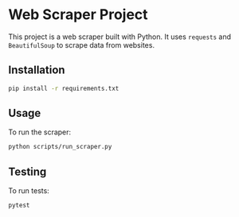 # Web Scraper Project

This project is a web scraper built with Python. It uses `requests` and `BeautifulSoup` to scrape data from websites.

## Installation

```bash
pip install -r requirements.txt
```

## Usage

To run the scraper:

```bash
python scripts/run_scraper.py
```

## Testing

To run tests:

```bash
pytest
```
